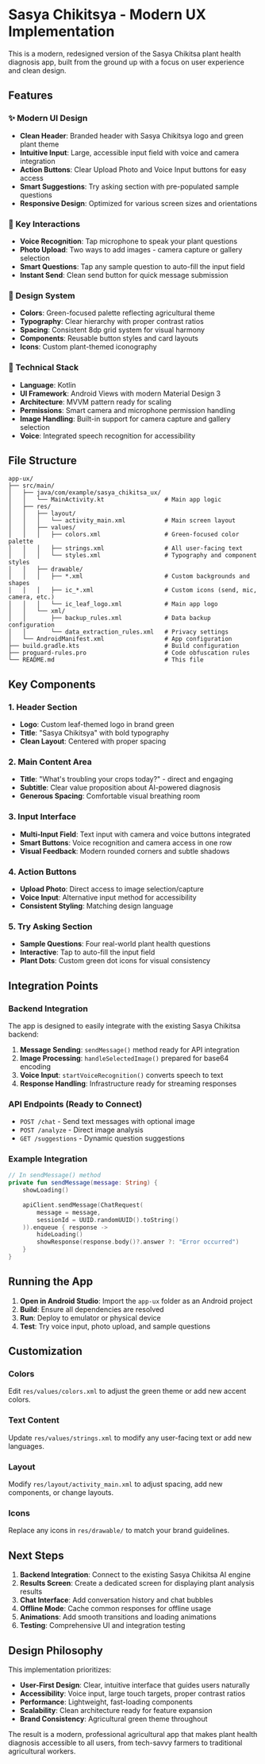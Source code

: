 # Sasya Chikitsya - Modern UX Implementation

This is a modern, redesigned version of the Sasya Chikitsa plant health diagnosis app, built from the ground up with a focus on user experience and clean design.

## Features

### ✨ Modern UI Design
- **Clean Header**: Branded header with Sasya Chikitsya logo and green plant theme
- **Intuitive Input**: Large, accessible input field with voice and camera integration
- **Action Buttons**: Clear Upload Photo and Voice Input buttons for easy access
- **Smart Suggestions**: Try asking section with pre-populated sample questions
- **Responsive Design**: Optimized for various screen sizes and orientations

### 🎯 Key Interactions
- **Voice Recognition**: Tap microphone to speak your plant questions
- **Photo Upload**: Two ways to add images - camera capture or gallery selection
- **Smart Questions**: Tap any sample question to auto-fill the input field
- **Instant Send**: Clean send button for quick message submission

### 🎨 Design System
- **Colors**: Green-focused palette reflecting agricultural theme
- **Typography**: Clear hierarchy with proper contrast ratios
- **Spacing**: Consistent 8dp grid system for visual harmony
- **Components**: Reusable button styles and card layouts
- **Icons**: Custom plant-themed iconography

### 🚀 Technical Stack
- **Language**: Kotlin
- **UI Framework**: Android Views with modern Material Design 3
- **Architecture**: MVVM pattern ready for scaling
- **Permissions**: Smart camera and microphone permission handling
- **Image Handling**: Built-in support for camera capture and gallery selection
- **Voice**: Integrated speech recognition for accessibility

## File Structure

```
app-ux/
├── src/main/
│   ├── java/com/example/sasya_chikitsa_ux/
│   │   └── MainActivity.kt                 # Main app logic
│   ├── res/
│   │   ├── layout/
│   │   │   └── activity_main.xml           # Main screen layout
│   │   ├── values/
│   │   │   ├── colors.xml                  # Green-focused color palette
│   │   │   ├── strings.xml                 # All user-facing text
│   │   │   └── styles.xml                  # Typography and component styles
│   │   ├── drawable/
│   │   │   ├── *.xml                       # Custom backgrounds and shapes
│   │   │   ├── ic_*.xml                    # Custom icons (send, mic, camera, etc.)
│   │   │   └── ic_leaf_logo.xml            # Main app logo
│   │   └── xml/
│   │       ├── backup_rules.xml            # Data backup configuration
│   │       └── data_extraction_rules.xml   # Privacy settings
│   └── AndroidManifest.xml                 # App configuration
├── build.gradle.kts                        # Build configuration
├── proguard-rules.pro                      # Code obfuscation rules
└── README.md                               # This file
```

## Key Components

### 1. Header Section
- **Logo**: Custom leaf-themed logo in brand green
- **Title**: "Sasya Chikitsya" with bold typography
- **Clean Layout**: Centered with proper spacing

### 2. Main Content Area
- **Title**: "What's troubling your crops today?" - direct and engaging
- **Subtitle**: Clear value proposition about AI-powered diagnosis
- **Generous Spacing**: Comfortable visual breathing room

### 3. Input Interface
- **Multi-Input Field**: Text input with camera and voice buttons integrated
- **Smart Buttons**: Voice recognition and camera access in one row
- **Visual Feedback**: Modern rounded corners and subtle shadows

### 4. Action Buttons
- **Upload Photo**: Direct access to image selection/capture
- **Voice Input**: Alternative input method for accessibility
- **Consistent Styling**: Matching design language

### 5. Try Asking Section
- **Sample Questions**: Four real-world plant health questions
- **Interactive**: Tap to auto-fill the input field
- **Plant Dots**: Custom green dot icons for visual consistency

## Integration Points

### Backend Integration
The app is designed to easily integrate with the existing Sasya Chikitsa backend:

1. **Message Sending**: `sendMessage()` method ready for API integration
2. **Image Processing**: `handleSelectedImage()` prepared for base64 encoding
3. **Voice Input**: `startVoiceRecognition()` converts speech to text
4. **Response Handling**: Infrastructure ready for streaming responses

### API Endpoints (Ready to Connect)
- `POST /chat` - Send text messages with optional image
- `POST /analyze` - Direct image analysis
- `GET /suggestions` - Dynamic question suggestions

### Example Integration
```kotlin
// In sendMessage() method
private fun sendMessage(message: String) {
    showLoading()
    
    apiClient.sendMessage(ChatRequest(
        message = message,
        sessionId = UUID.randomUUID().toString()
    )).enqueue { response ->
        hideLoading()
        showResponse(response.body()?.answer ?: "Error occurred")
    }
}
```

## Running the App

1. **Open in Android Studio**: Import the `app-ux` folder as an Android project
2. **Build**: Ensure all dependencies are resolved
3. **Run**: Deploy to emulator or physical device
4. **Test**: Try voice input, photo upload, and sample questions

## Customization

### Colors
Edit `res/values/colors.xml` to adjust the green theme or add new accent colors.

### Text Content
Update `res/values/strings.xml` to modify any user-facing text or add new languages.

### Layout
Modify `res/layout/activity_main.xml` to adjust spacing, add new components, or change layouts.

### Icons
Replace any icons in `res/drawable/` to match your brand guidelines.

## Next Steps

1. **Backend Integration**: Connect to the existing Sasya Chikitsa AI engine
2. **Results Screen**: Create a dedicated screen for displaying plant analysis results
3. **Chat Interface**: Add conversation history and chat bubbles
4. **Offline Mode**: Cache common responses for offline usage
5. **Animations**: Add smooth transitions and loading animations
6. **Testing**: Comprehensive UI and integration testing

## Design Philosophy

This implementation prioritizes:
- **User-First Design**: Clear, intuitive interface that guides users naturally
- **Accessibility**: Voice input, large touch targets, proper contrast ratios
- **Performance**: Lightweight, fast-loading components
- **Scalability**: Clean architecture ready for feature expansion
- **Brand Consistency**: Agricultural green theme throughout

The result is a modern, professional agricultural app that makes plant health diagnosis accessible to all users, from tech-savvy farmers to traditional agricultural workers.




